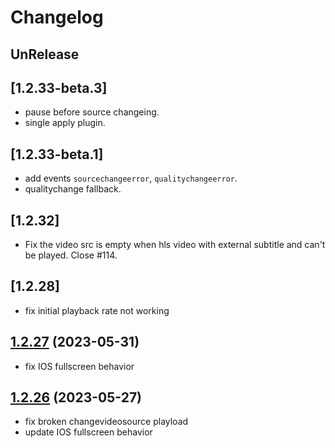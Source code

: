 # Changelog

## UnRelease

## [1.2.33-beta.3]

- pause before source changeing.
- single apply plugin.

## [1.2.33-beta.1]

- add events `sourcechangeerror`, `qualitychangeerror`.
- qualitychange fallback.

## [1.2.32]

- Fix the video src is empty when hls video with external subtitle and can't be played. Close #114.

## [1.2.28]

- fix initial playback rate not working

## [1.2.27](https://github.com/shiyiya/oplayer/tree/1.2.27) (2023-05-31)

- fix IOS fullscreen behavior

## [1.2.26](https://github.com/shiyiya/oplayer/tree/1.2.26) (2023-05-27)

- fix broken changevideosource playload
- update IOS fullscreen behavior
